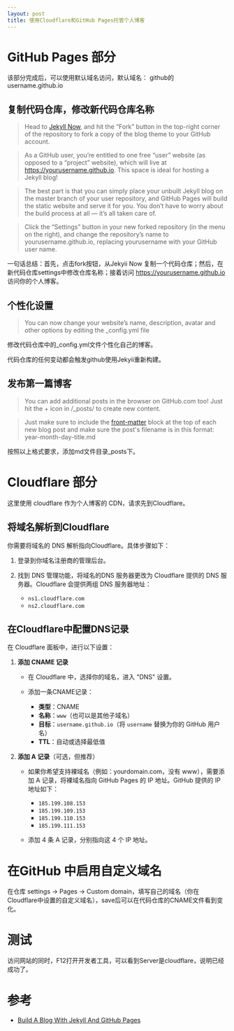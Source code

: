 ```yaml
---
layout: post
title: 使用Cloudflare和GitHub Pages托管个人博客
---
```


# GitHub Pages 部分

该部分完成后，可以使用默认域名访问，默认域名： github的username.github.io

## 复制代码仓库，修改新代码仓库名称

>Head to [Jekyll Now](https://github.com/barryclark/jekyll-now), and hit the “Fork” button in the top-right corner of the repository to fork a copy of the blog theme to your GitHub account.

>As a GitHub user, you’re entitled to one free “user” website (as opposed to a “project” website), which will live at https://yourusername.github.io. This space is ideal for hosting a Jekyll blog!

>The best part is that you can simply place your unbuilt Jekyll blog on the master branch of your user repository, and GitHub Pages will build the static website and serve it for you. You don’t have to worry about the build process at all — it’s all taken care of.

>Click the “Settings” button in your new forked repository (in the menu on the right), and change the repository’s name to yourusername.github.io, replacing yourusername with your GitHub user name.

一句话总结：首先，点击fork按钮，从Jekyii Now 复制一个代码仓库；然后，在新代码仓库settings中修改仓库名称；接着访问 https://yourusername.github.io 访问你的个人博客。


## 个性化设置

> You can now change your website’s name, description, avatar and other options by editing the _config.yml file

修改代码仓库中的_config.yml文件个性化自己的博客。

代码仓库的任何变动都会触发github使用Jekyii重新构建。

## 发布第一篇博客

>You can add additional posts in the browser on GitHub.com too!
Just hit the + icon in /_posts/ to create new content. 

>Just make sure to include the [front-matter](https://jekyllrb.com/docs/front-matter/) block at the top of each new blog post and make sure the post's filename is in this format: year-month-day-title.md

按照以上格式要求，添加md文件目录_posts下。


# Cloudflare 部分

这里使用 cloudflare 作为个人博客的 CDN，请求先到Cloudflare。

## 将域名解析到Cloudflare

你需要将域名的 DNS 解析指向Cloudflare。具体步骤如下：

  1. 登录到你域名注册商的管理后台。
  2. 找到 DNS 管理功能，将域名的DNS 服务器更改为 Cloudflare 提供的 DNS 服务器。Cloudflare 会提供两组 DNS 服务器地址：

     - `ns1.cloudflare.com`
     - `ns2.cloudflare.com`

## 在Cloudflare中配置DNS记录

在 Cloudflare 面板中，进行以下设置：

1. **添加 CNAME 记录**

   - 在 Cloudflare 中，选择你的域名，进入 "DNS" 设置。

   - 添加一条CNAME记录：
     - **类型**：CNAME
     - **名称**：`www`（也可以是其他子域名）
     - **目标**：`username.github.io`（将 `username` 替换为你的 GitHub 用户名）
     - **TTL**：自动或选择最低值

2. **添加 A 记录**（可选，但推荐）

   - 如果你希望支持裸域名（例如：yourdomain.com，没有 www），需要添加 A 记录，将裸域名指向 GitHub Pages 的 IP 地址。GitHub 提供的 IP 地址如下：

     - `185.199.108.153`
     - `185.199.109.153`
     - `185.199.110.153`
     - `185.199.111.153`

   - 添加 4 条 A 记录，分别指向这 4 个 IP 地址。

# 在GitHub 中启用自定义域名

在仓库 settings -> Pages -> Custom domain，填写自己的域名（你在Cloudflare中设置的自定义域名），save后可以在代码仓库的CNAME文件看到变化。

# 测试

访问网站的同时，F12打开开发者工具，可以看到Server是cloudflare，说明已经成功了。

# 参考

* [Build A Blog With Jekyll And GitHub Pages](https://www.smashingmagazine.com/2014/08/build-blog-jekyll-github-pages/)
